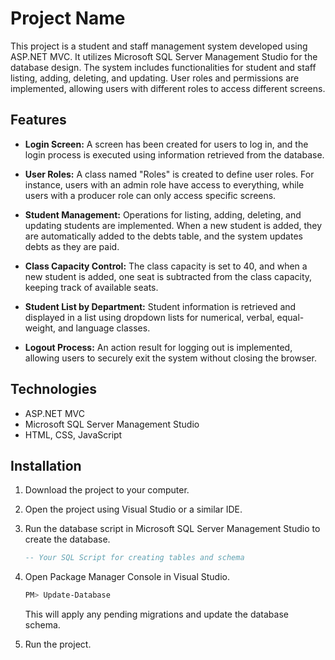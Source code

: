 # Project Name

This project is a student and staff management system developed using ASP.NET MVC. It utilizes Microsoft SQL Server Management Studio for the database design. The system includes functionalities for student and staff listing, adding, deleting, and updating. User roles and permissions are implemented, allowing users with different roles to access different screens.

## Features

- **Login Screen:** A screen has been created for users to log in, and the login process is executed using information retrieved from the database.

- **User Roles:** A class named "Roles" is created to define user roles. For instance, users with an admin role have access to everything, while users with a producer role can only access specific screens.

- **Student Management:** Operations for listing, adding, deleting, and updating students are implemented. When a new student is added, they are automatically added to the debts table, and the system updates debts as they are paid.

- **Class Capacity Control:** The class capacity is set to 40, and when a new student is added, one seat is subtracted from the class capacity, keeping track of available seats.

- **Student List by Department:** Student information is retrieved and displayed in a list using dropdown lists for numerical, verbal, equal-weight, and language classes.

- **Logout Process:** An action result for logging out is implemented, allowing users to securely exit the system without closing the browser.

## Technologies

- ASP.NET MVC
- Microsoft SQL Server Management Studio
- HTML, CSS, JavaScript

## Installation

1. Download the project to your computer.
2. Open the project using Visual Studio or a similar IDE.
3. Run the database script in Microsoft SQL Server Management Studio to create the database.

    ```sql
    -- Your SQL Script for creating tables and schema
    ```

4. Open Package Manager Console in Visual Studio.

    ```bash
    PM> Update-Database
    ```

    This will apply any pending migrations and update the database schema.

5. Run the project.

